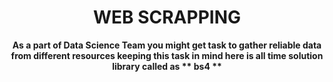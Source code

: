 <center><h1>WEB SCRAPPING</h1><center>
<b>
<p>
As a part of Data Science Team you might get task to gather reliable data from different resources keeping this task in mind here is all time solution library called as ** bs4 **
</p>
